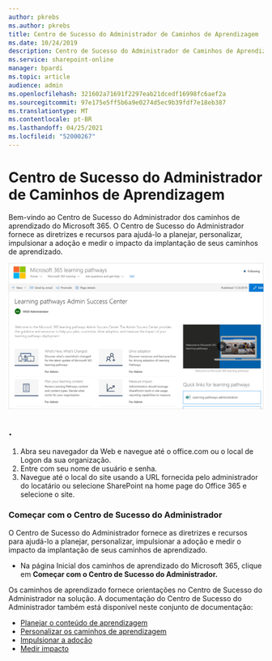 ```yaml
---
author: pkrebs
ms.author: pkrebs
title: Centro de Sucesso do Administrador de Caminhos de Aprendizagem
ms.date: 10/24/2019
description: Centro de Sucesso do Administrador de Caminhos de Aprendizagem
ms.service: sharepoint-online
manager: bpardi
ms.topic: article
audience: admin
ms.openlocfilehash: 321602a71691f2297eab21dcedf16998fc6aef2a
ms.sourcegitcommit: 97e175e5ff5b6a9e0274d5ec9b39fdf7e18eb387
ms.translationtype: MT
ms.contentlocale: pt-BR
ms.lasthandoff: 04/25/2021
ms.locfileid: "52000267"
---
```

# <a name="learning-pathways-admin-success-center"></a>Centro de Sucesso do Administrador de Caminhos de Aprendizagem

Bem-vindo ao Centro de Sucesso do Administrador dos caminhos de aprendizado do Microsoft 365. O Centro de Sucesso do Administrador fornece as diretrizes e recursos para ajudá-lo a planejar, personalizar, impulsionar a adoção e medir o impacto da implantação de seus caminhos de aprendizado.

![Página inicial do Centro de Sucesso do Administrador do caminho de aprendizado.](media/cg-successcenter.png)

## <a name="sign-in-to-office-365"></a>. 

1.  Abra seu navegador da Web e navegue até o office.com ou o local de Logon da sua organização. 
2.  Entre com seu nome de usuário e senha.
3.  Navegue até o local do site usando a URL fornecida pelo administrador do locatário ou selecione SharePoint na home page do Office 365 e selecione o site. 

### <a name="get-started-with-the-admin-success-center"></a>Começar com o Centro de Sucesso do Administrador

O Centro de Sucesso do Administrador fornece as diretrizes e recursos para ajudá-lo a planejar, personalizar, impulsionar a adoção e medir o impacto da implantação de seus caminhos de aprendizado. 

- Na página Inicial dos caminhos  de aprendizado do Microsoft 365, clique em **Começar com o Centro de Sucesso do Administrador.**

Os caminhos de aprendizado fornece orientações no Centro de Sucesso do Administrador na solução. A documentação do Centro de Sucesso do Administrador também está disponível neste conjunto de documentação: 

- [Planejar o conteúdo de aprendizagem](custom_plancontent.md)
- [Personalizar os caminhos de aprendizagem](custom_overview.md)
- [Impulsionar a adoção](driveadoption.md)
- [Medir impacto](custom_measureimpact.md)

